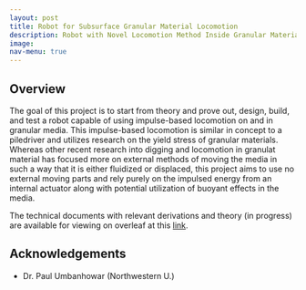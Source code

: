 ```yaml
---
layout: post
title: Robot for Subsurface Granular Material Locomotion
description: Robot with Novel Locomotion Method Inside Granular Materials
image: 
nav-menu: true
---
```


## Overview

The goal of this project is to start from theory and prove out, design, build, and test a robot capable of using impulse-based locomotion on and in granular media. This impulse-based locomotion is similar in concept to a piledriver and utilizes research on the yield stress of granular materials. Whereas other recent research into digging and locomotion in granulat material has focused more on external methods of moving the media in such a way that it is either fluidized or displaced, this project aims to use no external moving parts and rely purely on the impulsed energy from an internal actuator along with potential utilization of buoyant effects in the media.

The technical documents with relevant derivations and theory (in progress) are available for viewing on overleaf at this [link](https://www.overleaf.com/read/srybycnmcjgs).

## Acknowledgements

* Dr. Paul Umbanhowar (Northwestern U.)